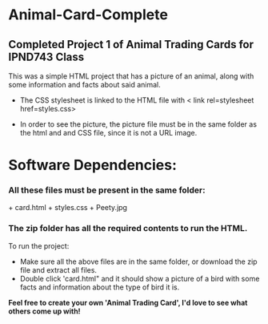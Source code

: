 # Animal-Card-Complete
<h2>Completed Project 1 of Animal Trading Cards for IPND743 Class</h2>

This was a simple HTML project that has a picture of an animal, along with some information and facts about said animal.
+ The CSS stylesheet is linked to the HTML file with < link rel=stylesheet href=styles.css>

+ In order to see the picture, the picture file must be in the same folder as the html and and CSS file, since it is not a URL image.

<h1>Software Dependencies:</h1>

<h3>All these files must be present in the same folder:</h3>
+ card.html
+ styles.css
+ Peety.jpg

<h3>The zip folder has all the required contents to run the HTML.</h3>
To run the project:

+ Make sure all the above files are in the same folder, or download the zip file and extract all files.
+ Double click 'card.html" and it should show a picture of a bird with some facts and information about the type of bird it is.

<strong>Feel free to create your own 'Animal Trading Card', I'd love to see what others come up with!</strong>
